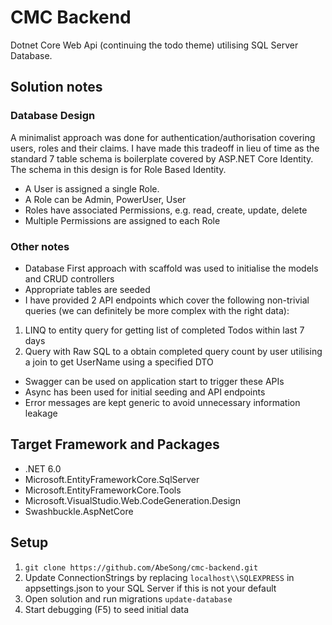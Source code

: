 # CMC Backend
Dotnet Core Web Api (continuing the todo theme) utilising SQL Server Database.

## Solution notes
### Database Design
A minimalist approach was done for authentication/authorisation covering users, roles and their claims. I have made this tradeoff in lieu of time as the standard 7 table schema is boilerplate covered by ASP.NET Core Identity.
The schema in this design is for Role Based Identity.
* A User is assigned a single Role.
* A Role can be Admin, PowerUser, User
* Roles have associated Permissions, e.g. read, create, update, delete
* Multiple Permissions are assigned to each Role

### Other notes
* Database First approach with scaffold was used to initialise the models and CRUD controllers
* Appropriate tables are seeded
* I have provided 2 API endpoints which cover the following non-trivial queries (we can definitely be more complex with the right data):
1. LINQ to entity query for getting list of completed Todos within last 7 days
2. Query with Raw SQL to a obtain completed query count by user utilising a join to get UserName using a specified DTO
* Swagger can be used on application start to trigger these APIs
* Async has been used for initial seeding and API endpoints
* Error messages are kept generic to avoid unnecessary information leakage

## Target Framework and Packages
* .NET 6.0
* Microsoft.EntityFrameworkCore.SqlServer
* Microsoft.EntityFrameworkCore.Tools
* Microsoft.VisualStudio.Web.CodeGeneration.Design
* Swashbuckle.AspNetCore

## Setup
1. `git clone https://github.com/AbeSong/cmc-backend.git`
2. Update ConnectionStrings by replacing `localhost\\SQLEXPRESS` in appsettings.json to your SQL Server if this is not your default
3. Open solution and run migrations `update-database`
4. Start debugging (F5) to seed initial data
